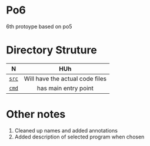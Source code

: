 
# Po6

6th protoype based on po5

# Directory Struture 

N | HUh 
:--: | :--: 
[`src`](./src/) | Will have the actual code files 
[`cmd`](./cmd/) | has main entry point 

# Other notes

1. Cleaned up names and added annotations
2. Added description of selected program when chosen 
